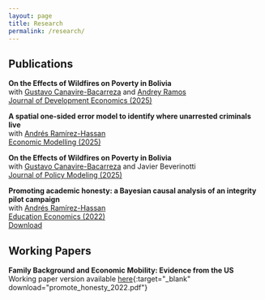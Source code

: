 ```yaml
---
layout: page
title: Research
permalink: /research/
---
```


## Publications
**On the Effects of Wildfires on Poverty in Bolivia**<br>
with [Gustavo Canavire-Bacarreza](https://gcanavire.com) and [Andrey Ramos](https://anramosr.github.io/)<br>
[Journal of Development Economics (2025)](https://www.sciencedirect.com/science/article/pii/S0304387825000458)<br>

**A spatial one-sided error model to identify where unarrested criminals live**<br>
with [Andrés Ramírez-Hassan](https://sites.google.com/view/arh-bayesian)<br>
[Economic Modelling (2025)](https://www.sciencedirect.com/science/article/pii/S0264999324002864)<br>

**On the Effects of Wildfires on Poverty in Bolivia**<br>
with [Gustavo Canavire-Bacarreza](https://gcanavire.com) and  Javier Beverinotti <br>
[Journal of Policy Modeling (2025)](https://www.sciencedirect.com/science/article/pii/S0161893824001480?via%3Dihub)<br>


**Promoting academic honesty: a Bayesian causal analysis of an integrity pilot campaign**<br>
with [Andrés Ramírez-Hassan](https://sites.google.com/view/arh-bayesian)<br>
[Education Economics (2022)](https://www.tandfonline.com/doi/full/10.1080/09645292.2021.2006609?scroll=top&needAccess=true)<br>
<a href="promote_honesty_2022.pdf" target="_blank" download="promote_honesty_2022.pdf" class="download-button">Download</a><br>  

## Working Papers
**Family Background and Economic Mobility: Evidence from the US**<br>
Working paper version available [here](promote_honesty_2022.pdf){:target="_blank" download="promote_honesty_2022.pdf"}


